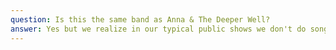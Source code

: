 ```yaml
---
question: Is this the same band as Anna & The Deeper Well?
answer: Yes but we realize in our typical public shows we don't do songs from our wedding repitoire.
---
```

